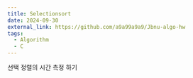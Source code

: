 ```yaml
---
title: Selectionsort
date: 2024-09-30
external_link: https://github.com/a9a99a9a9/Jbnu-algo-hw
tags:
  - Algorithm
  - C
---
```


선택 정렬의 시간 측정 하기

<!--more-->
